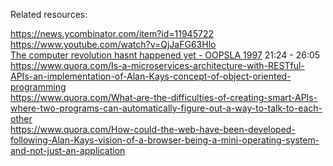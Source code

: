 
Related resources:

https://news.ycombinator.com/item?id=11945722  
https://www.youtube.com/watch?v=QjJaFG63Hlo  
[The computer revolution hasnt happened yet - OOPSLA 1997](https://www.youtube.com/watch?v=oKg1hTOQXoY) 21:24 - 26:05  
https://www.quora.com/Is-a-microservices-architecture-with-RESTful-APIs-an-implementation-of-Alan-Kays-concept-of-object-oriented-programming  
https://www.quora.com/What-are-the-difficulties-of-creating-smart-APIs-where-two-programs-can-automatically-figure-out-a-way-to-talk-to-each-other  
https://www.quora.com/How-could-the-web-have-been-developed-following-Alan-Kays-vision-of-a-browser-being-a-mini-operating-system-and-not-just-an-application  
